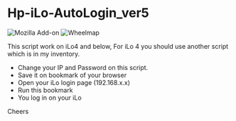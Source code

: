 # Hp-iLo-AutoLogin_ver5
![Mozilla Add-on](https://img.shields.io/amo/stars/dustman?style=plastic)
![Wheelmap](https://img.shields.io/wheelmap/a/26699541?style=plastic)

This script work on iLo4 and below, For iLo 4 you should use another script which is in my inventory.

- Change your IP and Password on this script.
- Save it on bookmark of your browser
- Open your iLo login page (192.168.x.x)
- Run this bookmark
- You log in on your iLo 

Cheers
